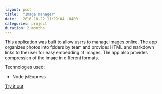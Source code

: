 ```yaml
---
layout: post
title:  "Image manager"
date:   2016-10-22 11:29:04 -0400
categories: project
duration: 2 months
---
```


This application was built to allow users to manage images online. The app organizes photos into folders by team and provides HTML and markdown links to the user for easy embedding of images. The app also provides compression of the image in different formats.

Technologies used:

- Node.js/Express


<a href="https://img.tdevisscher.ca" target="_blank">Try it out</a>
